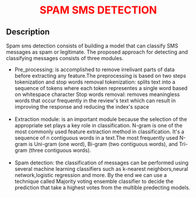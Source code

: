 
<h1 style="color:red;text-align:center">SPAM SMS DETECTION</h1>
<h2>Description</h2>
Spam sms detection consists of building a model that can classify SMS messages as spam or legitimate.
The proposed approach for detecting and classifying messages consists of three modules.<br>
<ul><li>
Pre_processing: is accomplished to remove irrelivant parts of data before extracting any feature.The preprocessing is based on two steps tokenization and stop words removal
tokenization: splits text into a sequence of tokens where each token representes a single word based on whitespace character
Stop words removal: removes meaningless words that occur frequently in the review's text which can result in improving the response and reducing the index's space</li><br>
<li>
Extraction module: is an important module because the selection of the appropriate set plays a key role in classification. N-gram is one of the most commonly used feature extraction method in classification. It's a sequence of n contiguous words in a text.The most frequently used N-gram is Uni-gram (one word), Bi-gram (two contiguous words), and Tri-gram (three contiguous words).</li><br>
<li>
Spam detection: the classification of messages can be performed using several machine learning classifiers such as k-nearest neighbors,neural network,logistic regression and more. By the end we can use a technique called Majority voting ensemble classifier to decide the prediction that take a highest votes from the multible predecting models.
</li></ul>

